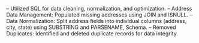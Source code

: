–	Utilized SQL for data cleaning, normalization, and optimization.
–	Address Data Management: Populated missing addresses using JOIN and ISNULL.
–	Data Normalization: Split address fields into individual columns (address, city, state) using SUBSTRING 
and PARSENAME, Schema.
–	Removed Duplicates: Identified and deleted duplicate records for data integrity.
